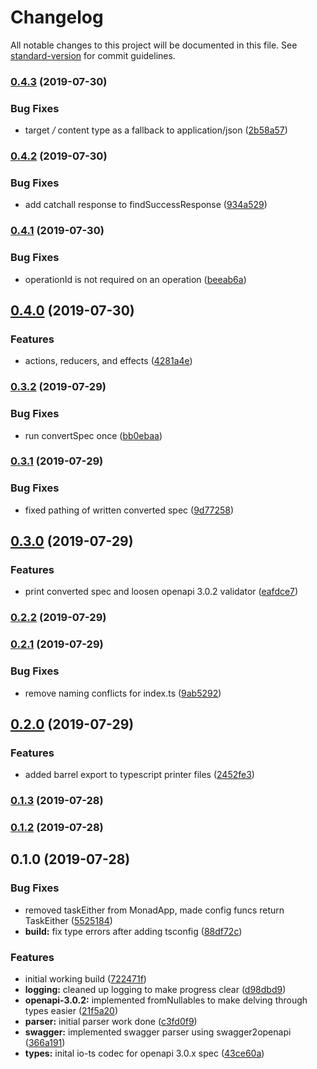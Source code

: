 # Changelog

All notable changes to this project will be documented in this file. See [standard-version](https://github.com/conventional-changelog/standard-version) for commit guidelines.

### [0.4.3](https://github.com/nullpub/api-codegen-ts/compare/v0.4.2...v0.4.3) (2019-07-30)


### Bug Fixes

* target */* content type as a fallback to application/json ([2b58a57](https://github.com/nullpub/api-codegen-ts/commit/2b58a57))



### [0.4.2](https://github.com/nullpub/api-codegen-ts/compare/v0.4.1...v0.4.2) (2019-07-30)


### Bug Fixes

* add catchall response to findSuccessResponse ([934a529](https://github.com/nullpub/api-codegen-ts/commit/934a529))



### [0.4.1](https://github.com/nullpub/api-codegen-ts/compare/v0.4.0...v0.4.1) (2019-07-30)


### Bug Fixes

* operationId is not required on an operation ([beeab6a](https://github.com/nullpub/api-codegen-ts/commit/beeab6a))



## [0.4.0](https://github.com/nullpub/api-codegen-ts/compare/v0.3.2...v0.4.0) (2019-07-30)


### Features

* actions, reducers, and effects ([4281a4e](https://github.com/nullpub/api-codegen-ts/commit/4281a4e))



### [0.3.2](https://github.com/nullpub/api-codegen-ts/compare/v0.3.1...v0.3.2) (2019-07-29)


### Bug Fixes

* run convertSpec once ([bb0ebaa](https://github.com/nullpub/api-codegen-ts/commit/bb0ebaa))



### [0.3.1](https://github.com/nullpub/api-codegen-ts/compare/v0.3.0...v0.3.1) (2019-07-29)


### Bug Fixes

* fixed pathing of written converted spec ([9d77258](https://github.com/nullpub/api-codegen-ts/commit/9d77258))



## [0.3.0](https://github.com/nullpub/api-codegen-ts/compare/v0.2.2...v0.3.0) (2019-07-29)


### Features

* print converted spec and loosen openapi 3.0.2 validator ([eafdce7](https://github.com/nullpub/api-codegen-ts/commit/eafdce7))



### [0.2.2](https://github.com/nullpub/api-codegen-ts/compare/v0.2.1...v0.2.2) (2019-07-29)



### [0.2.1](https://github.com/nullpub/api-codegen-ts/compare/v0.2.0...v0.2.1) (2019-07-29)


### Bug Fixes

* remove naming conflicts for index.ts ([9ab5292](https://github.com/nullpub/api-codegen-ts/commit/9ab5292))



## [0.2.0](https://github.com/nullpub/api-codegen-ts/compare/v0.1.3...v0.2.0) (2019-07-29)


### Features

* added barrel export to typescript printer files ([2452fe3](https://github.com/nullpub/api-codegen-ts/commit/2452fe3))



### [0.1.3](https://github.com/nullpub/api-codegen-ts/compare/v0.1.2...v0.1.3) (2019-07-28)



### [0.1.2](https://github.com/nullpub/api-codegen-ts/compare/v0.1.0...v0.1.2) (2019-07-28)



## 0.1.0 (2019-07-28)


### Bug Fixes

* removed taskEither from MonadApp, made config funcs return TaskEither ([5525184](https://github.com/nullpub/api-codegen-ts/commit/5525184))
* **build:** fix type errors after adding tsconfig ([88df72c](https://github.com/nullpub/api-codegen-ts/commit/88df72c))


### Features

* initial working build ([722471f](https://github.com/nullpub/api-codegen-ts/commit/722471f))
* **logging:** cleaned up logging to make progress clear ([d98dbd9](https://github.com/nullpub/api-codegen-ts/commit/d98dbd9))
* **openapi-3.0.2:** implemented fromNullables to make delving through types easier ([21f5a20](https://github.com/nullpub/api-codegen-ts/commit/21f5a20))
* **parser:** initial parser work done ([c3fd0f9](https://github.com/nullpub/api-codegen-ts/commit/c3fd0f9))
* **swagger:** implemented swagger parser using swagger2openapi ([366a191](https://github.com/nullpub/api-codegen-ts/commit/366a191))
* **types:** inital io-ts codec for openapi 3.0.x spec ([43ce60a](https://github.com/nullpub/api-codegen-ts/commit/43ce60a))
